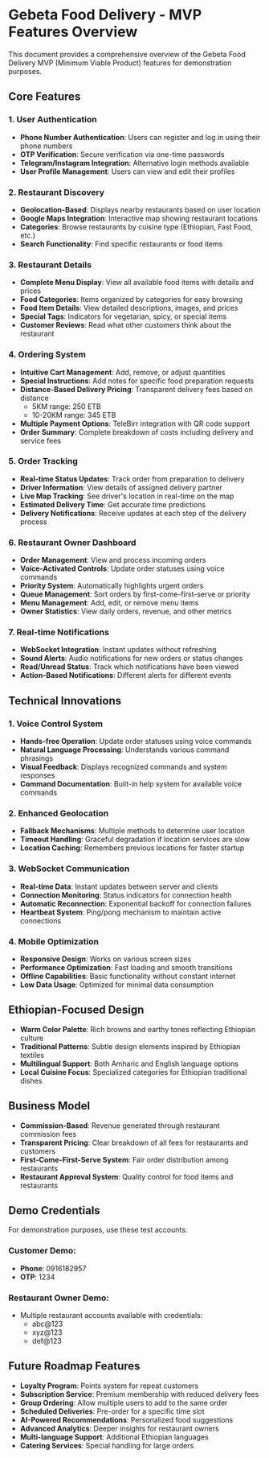 # Gebeta Food Delivery - MVP Features Overview

This document provides a comprehensive overview of the Gebeta Food Delivery MVP (Minimum Viable Product) features for demonstration purposes.

## Core Features

### 1. User Authentication
- **Phone Number Authentication**: Users can register and log in using their phone numbers
- **OTP Verification**: Secure verification via one-time passwords
- **Telegram/Instagram Integration**: Alternative login methods available
- **User Profile Management**: Users can view and edit their profiles

### 2. Restaurant Discovery
- **Geolocation-Based**: Displays nearby restaurants based on user location
- **Google Maps Integration**: Interactive map showing restaurant locations
- **Categories**: Browse restaurants by cuisine type (Ethiopian, Fast Food, etc.)
- **Search Functionality**: Find specific restaurants or food items

### 3. Restaurant Details
- **Complete Menu Display**: View all available food items with details and prices
- **Food Categories**: Items organized by categories for easy browsing
- **Food Item Details**: View detailed descriptions, images, and prices
- **Special Tags**: Indicators for vegetarian, spicy, or special items
- **Customer Reviews**: Read what other customers think about the restaurant

### 4. Ordering System
- **Intuitive Cart Management**: Add, remove, or adjust quantities
- **Special Instructions**: Add notes for specific food preparation requests
- **Distance-Based Delivery Pricing**: Transparent delivery fees based on distance
  - 5KM range: 250 ETB
  - 10-20KM range: 345 ETB
- **Multiple Payment Options**: TeleBirr integration with QR code support
- **Order Summary**: Complete breakdown of costs including delivery and service fees

### 5. Order Tracking
- **Real-time Status Updates**: Track order from preparation to delivery
- **Driver Information**: View details of assigned delivery partner
- **Live Map Tracking**: See driver's location in real-time on the map
- **Estimated Delivery Time**: Get accurate time predictions
- **Delivery Notifications**: Receive updates at each step of the delivery process

### 6. Restaurant Owner Dashboard
- **Order Management**: View and process incoming orders
- **Voice-Activated Controls**: Update order statuses using voice commands
- **Priority System**: Automatically highlights urgent orders
- **Queue Management**: Sort orders by first-come-first-serve or priority
- **Menu Management**: Add, edit, or remove menu items
- **Owner Statistics**: View daily orders, revenue, and other metrics

### 7. Real-time Notifications
- **WebSocket Integration**: Instant updates without refreshing
- **Sound Alerts**: Audio notifications for new orders or status changes
- **Read/Unread Status**: Track which notifications have been viewed
- **Action-Based Notifications**: Different alerts for different events

## Technical Innovations

### 1. Voice Control System
- **Hands-free Operation**: Update order statuses using voice commands
- **Natural Language Processing**: Understands various command phrasings
- **Visual Feedback**: Displays recognized commands and system responses
- **Command Documentation**: Built-in help system for available voice commands

### 2. Enhanced Geolocation
- **Fallback Mechanisms**: Multiple methods to determine user location
- **Timeout Handling**: Graceful degradation if location services are slow
- **Location Caching**: Remembers previous locations for faster startup

### 3. WebSocket Communication
- **Real-time Data**: Instant updates between server and clients
- **Connection Monitoring**: Status indicators for connection health
- **Automatic Reconnection**: Exponential backoff for connection failures
- **Heartbeat System**: Ping/pong mechanism to maintain active connections

### 4. Mobile Optimization
- **Responsive Design**: Works on various screen sizes
- **Performance Optimization**: Fast loading and smooth transitions
- **Offline Capabilities**: Basic functionality without constant internet
- **Low Data Usage**: Optimized for minimal data consumption

## Ethiopian-Focused Design

- **Warm Color Palette**: Rich browns and earthy tones reflecting Ethiopian culture
- **Traditional Patterns**: Subtle design elements inspired by Ethiopian textiles
- **Multilingual Support**: Both Amharic and English language options
- **Local Cuisine Focus**: Specialized categories for Ethiopian traditional dishes

## Business Model

- **Commission-Based**: Revenue generated through restaurant commission fees
- **Transparent Pricing**: Clear breakdown of all fees for restaurants and customers
- **First-Come-First-Serve System**: Fair order distribution among restaurants
- **Restaurant Approval System**: Quality control for food items and restaurants

## Demo Credentials

For demonstration purposes, use these test accounts:

### Customer Demo:
- **Phone**: 0916182957
- **OTP**: 1234

### Restaurant Owner Demo:
- Multiple restaurant accounts available with credentials:
  - abc@123
  - xyz@123
  - def@123

## Future Roadmap Features

- **Loyalty Program**: Points system for repeat customers
- **Subscription Service**: Premium membership with reduced delivery fees
- **Group Ordering**: Allow multiple users to add to the same order
- **Scheduled Deliveries**: Pre-order for a specific time slot
- **AI-Powered Recommendations**: Personalized food suggestions
- **Advanced Analytics**: Deeper insights for restaurant owners
- **Multi-language Support**: Additional Ethiopian languages
- **Catering Services**: Special handling for large orders